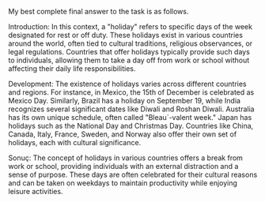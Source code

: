 My best complete final answer to the task is as follows.

Introduction:
In this context, a "holiday" refers to specific days of the week designated for rest or off duty. These holidays exist in various countries around the world, often tied to cultural traditions, religious observances, or legal regulations. Countries that offer holidays typically provide such days to individuals, allowing them to take a day off from work or school without affecting their daily life responsibilities.

Development:
The existence of holidays varies across different countries and regions. For instance, in Mexico, the 15th of December is celebrated as Mexico Day. Similarly, Brazil has a holiday on September 19, while India recognizes several significant dates like Diwali and Roshan Diwali. Australia has its own unique schedule, often called "Bleau`-valent week." Japan has holidays such as the National Day and Christmas Day. Countries like China, Canada, Italy, France, Sweden, and Norway also offer their own set of holidays, each with cultural significance.

Sonuç:
The concept of holidays in various countries offers a break from work or school, providing individuals with an external distraction and a sense of purpose. These days are often celebrated for their cultural reasons and can be taken on weekdays to maintain productivity while enjoying leisure activities.